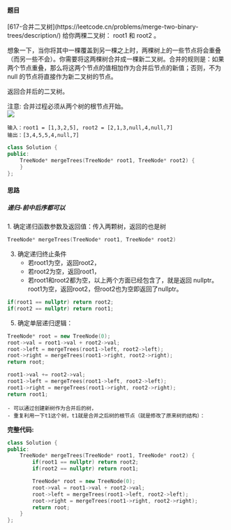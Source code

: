 <h4 id="gwUlO">题目</h4>
[617-合并二叉树](https://leetcode.cn/problems/merge-two-binary-trees/description/)  
给你两棵二叉树： root1 和 root2 。

想象一下，当你将其中一棵覆盖到另一棵之上时，两棵树上的一些节点将会重叠（而另一些不会）。你需要将这两棵树合并成一棵新二叉树。合并的规则是：如果两个节点重叠，那么将这两个节点的值相加作为合并后节点的新值；否则，不为 null 的节点将直接作为新二叉树的节点。

返回合并后的二叉树。

注意: 合并过程必须从两个树的根节点开始。  
![](http://cdn.notes.kamacoder.com/a6b4f77b-6265-4001-b4d4-cd11a02d012a.png)

```plain
输入：root1 = [1,3,2,5], root2 = [2,1,3,null,4,null,7]
输出：[3,4,5,5,4,null,7]
```

```cpp
class Solution {
public:
    TreeNode* mergeTrees(TreeNode* root1, TreeNode* root2) {
    }
};
```

<h4 id="CyrQH">思路</h4>
<h5 id="VaLUt">递归-前中后序都可以</h5>
1. 确定递归函数参数及返回值：传入两颗树，返回的也是树

```cpp
TreeNode* mergeTrees(TreeNode* root1, TreeNode* root2)
```

3. 确定递归终止条件
    - 若root1为空，返回root2，
    - 若root2为空，返回root1，
    - 若root1和root2都为空，以上两个方面已经包含了，就是返回 nullptr。root1为空，返回root2，但root2也为空即返回了nullptr。

```cpp
if(root1 == nullptr) return root2;
if(root2 == nullptr) return root1;
```

5. 确定单层递归逻辑：

```cpp
TreeNode* root = new TreeNode(0);
root->val = root1->val + root2->val;
root->left = mergeTrees(root1->left, root2->left);
root->right = mergeTrees(root1->right, root2->right);
return root;
```

```cpp
root1->val += root2->val;
root1->left = mergeTrees(root1->left, root2->left);
root1->right = mergeTrees(root1->right, root2->right);
return root1;
```

    - 可以通过创建新树作为合并后的树，
    - 重复利用一下t1这个树，t1就是合并之后树的根节点（就是修改了原来树的结构）：

**完整代码:**

```cpp
class Solution {
public:
    TreeNode* mergeTrees(TreeNode* root1, TreeNode* root2) {
        if(root1 == nullptr) return root2;
        if(root2 == nullptr) return root1;

        TreeNode* root = new TreeNode(0);
        root->val = root1->val + root2->val;
        root->left = mergeTrees(root1->left, root2->left);
        root->right = mergeTrees(root1->right, root2->right);
        return root;
    }
};
```

